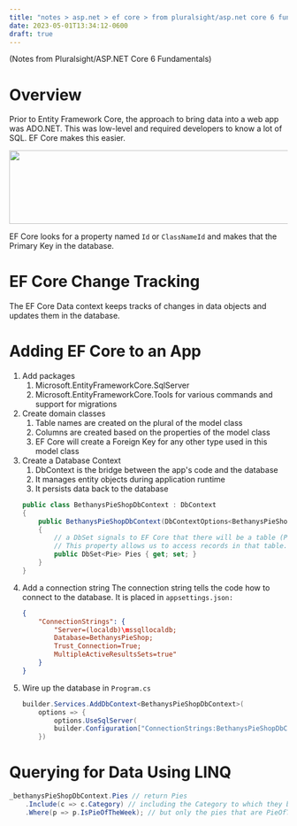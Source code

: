 ```yaml
---
title: "notes > asp.net > ef core > from pluralsight/asp.net core 6 fundamentals"
date: 2023-05-01T13:34:12-0600
draft: true
---
```


(Notes from Pluralsight/ASP.NET Core 6 Fundamentals)

# Overview
Prior to Entity Framework Core, the approach to bring data into a web app was ADO.NET. This was low-level and required developers to know a lot of SQL. EF Core makes this easier.

<img src="media/Notes-from-ASP.NET-Core-6-Fundamentals-Pluralsight-course-image1.png" style="width:7.09167in;height:1.38333in" />

EF Core looks for a property named `Id` or `ClassNameId` and makes that the Primary Key in the database.

# EF Core Change Tracking
The EF Core Data context keeps tracks of changes in data objects and updates them in the database.

# Adding EF Core to an App
1.  Add packages
    1.  Microsoft.EntityFrameworkCore.SqlServer
    2.  Microsoft.EntityFrameworkCore.Tools for various commands and support for migrations
2.  Create domain classes
    1.  Table names are created on the plural of the model class
    2.  Columns are created based on the properties of the model class
    3.  EF Core will create a Foreign Key for any other type used in this model class
3.  Create a Database Context
    1.  DbContext is the bridge between the app's code and the database
    2.  It manages entity objects during application runtime
    3.  It persists data back to the database
    ```cs
    public class BethanysPieShopDbContext : DbContext  
    {
        public BethanysPieShopDbContext(DbContextOptions<BethanysPieShopDbContext> options)
        {
            // a DbSet signals to EF Core that there will be a table (Pie) in the database.
            // This property allows us to access records in that table.
            public DbSet<Pie> Pies { get; set; }
        }
    }
    ```
4.  Add a connection string
The connection string tells the code how to connect to the database.
It is placed in `appsettings.json:`  
    ```json
    {
        "ConnectionStrings": {
            "Server=(localdb)\mssqllocaldb;
            Database=BethanysPieShop;
            Trust_Connection=True;
            MultipleActiveResultsSets=true"
        }
    }
    ```
5.  Wire up the database in `Program.cs`
    ```cs
    builder.Services.AddDbContext<BethanysPieShopDbContext>(
        options => {
            options.UseSqlServer(
            builder.Configuration["ConnectionStrings:BethanysPieShopDbContextConnection"]);
        })
    ```

# Querying for Data Using LINQ
```cs
_bethanysPieShopDbContext.Pies // return Pies
    .Include(c => c.Category) // including the Category to which they belong (a different table)
    .Where(p => p.IsPieOfTheWeek); // but only the pies that are PieOfTheWeek
```
